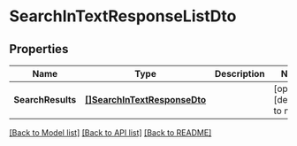 # SearchInTextResponseListDto

## Properties
Name | Type | Description | Notes
------------ | ------------- | ------------- | -------------
**SearchResults** | [**[]SearchInTextResponseDto**](SearchInTextResponseDto.md) |  | [optional] [default to null]

[[Back to Model list]](../README.md#documentation-for-models) [[Back to API list]](../README.md#documentation-for-api-endpoints) [[Back to README]](../README.md)


